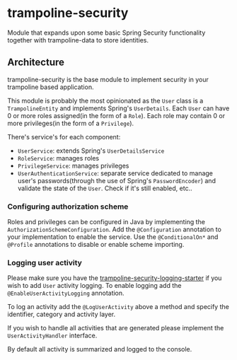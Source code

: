 # trampoline-security

Module that expands upon some basic Spring Security functionality together with trampoline-data to store identities.

## Architecture

trampoline-security is the base module to implement security in your trampoline based application.

This module is probably the most opinionated as the `User` class is a `TrampolineEntity` and implements Spring's `UserDetails`.
Each `User` can have 0 or more roles assigned(in the form of a `Role`). Each role may contain 0 or more privileges(in the form of a `Privilege`).

There's service's for each component:

- `UserService`: extends Spring's `UserDetailsService`
- `RoleService`: manages roles
- `PrivilegeService`: manages privileges
- `UserAuthenticationService`: separate service dedicated to manage user's passwords(through the use of Spring's `PasswordEncoder`) and validate the state of the `User`. Check if it's still enabled, etc..

### Configuring authorization scheme

Roles and privileges can be configured in Java by implementing the `AuthorizationSchemeConfiguration`.
Add the `@Configuration` annotation to your implementation to enable the service.
Use the `@ConditionalOn*` and `@Profile` annotations to disable or enable scheme importing.

### Logging user activity

Please make sure you have the [trampoline-security-logging-starter](../trampoline-security-logging-starter) if you wish to add `User` activity logging.
To enable logging add the `@EnableUserActivityLogging` annotation.

To log an activity add the `@LogUserActivity` above a method and specify the identifier, category and activity layer.

If you wish to handle all activities that are generated please implement the `UserActivityHandler` interface.

By default all activity is summarized and logged to the console.